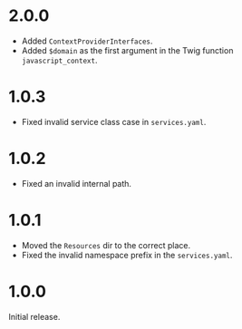 2.0.0
=====

*   Added `ContextProviderInterfaces`.
*   Added `$domain` as the first argument in the Twig function `javascript_context`.


1.0.3
=====

*   Fixed invalid service class case in `services.yaml`.


1.0.2
=====

*   Fixed an invalid internal path.


1.0.1
=====

*   Moved the `Resources` dir to the correct place.
*   Fixed the invalid namespace prefix in the `services.yaml`.


1.0.0
=====

Initial release.

